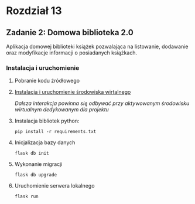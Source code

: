 # Rozdział 13

## Zadanie 2: Domowa biblioteka 2.0

Aplikacja domowej biblioteki książek pozwalająca na listowanie, dodawanie oraz modyfikacje 
informacji o posiadanych książkach.

### Instalacja i uruchomienie

1. Pobranie kodu źródłowego

2. [Instalacja i uruchomienie środowiska wirtalnego](https://docs.python.org/3/library/venv.html#creating-virtual-environments)

    _Dalsza interakcja powinna się odbywać przy aktywowanym środowisku
    wirtualnym dedykowanym dla projektu_

3. Instalacja bibliotek python:

    `pip install -r requirements.txt`

4. Inicjalizacja bazy danych

    `flask db init`

4. Wykonanie migracji

    `flask db upgrade`

4. Uruchomienie serwera lokalnego

    `flask run`
